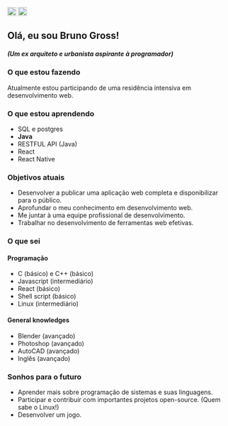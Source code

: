 <span><a href="https://github.com/bvgross/bvgross/blob/main/README.pt-br.md"><img alt="Static Badge" src="https://img.shields.io/badge/pt%2Fbr-blue?style=for-the-badge" style="height: 20px"></a>
<a href="https://github.com/bvgross"><img alt="Static Badge" src="https://img.shields.io/badge/en-red?style=for-the-badge" style="height: 20px"></a></span>


## Olá, eu sou Bruno Gross! 
##### (Um ex arquiteto e urbanista aspirante à programador)

### O que estou fazendo
Atualmente estou participando de uma residência intensiva em desenvolvimento web.

### O que estou aprendendo 
- SQL e postgres
- <strong>Java</strong>
- RESTFUL API (Java)
- React
- React Native

### Objetivos atuais
- Desenvolver a publicar uma aplicação web completa e disponibilizar para o público.
- Aprofundar o meu conhecimento em desenvolvimento web.
- Me juntar à uma equipe profissional de desenvolvimento.
- Trabalhar no desenvolvimento de ferramentas web efetivas.

### O que sei
#### Programação
- C (básico) e C++ (básico)
- Javascript (intermediário)
- React (básico)
- Shell script (básico)
- Linux (intermediário)

#### General knowledges
- Blender (avançado)
- Photoshop (avançado)
- AutoCAD (avançado)
- Inglês (avançado)

### Sonhos para o futuro
- Aprender mais sobre programação de sistemas e suas linguagens.
- Participar e contribuir com importantes projetos open-source. (Quem sabe o Linux!)
- Desenvolver um jogo.
